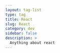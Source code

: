 ```yaml
---
layout: tag-list
type: tag
title: React
slug: React
category: dev
sidebar: false
description: >
  Anything about react
---
```

